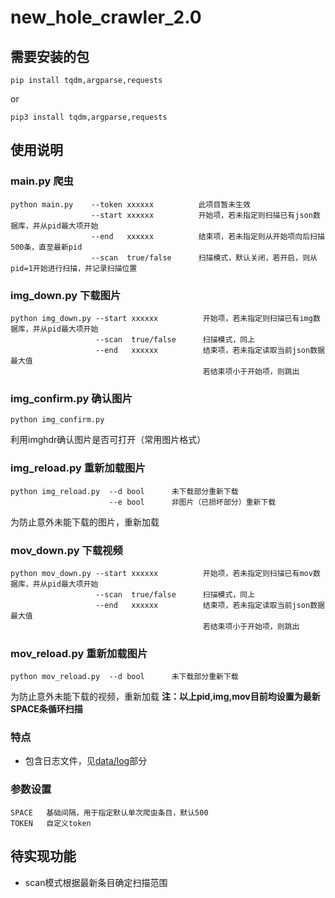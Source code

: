 # new_hole_crawler_2.0

## 需要安装的包
```
pip install tqdm,argparse,requests
```
or
```
pip3 install tqdm,argparse,requests
```

## 使用说明

### main.py 爬虫
```
python main.py    --token xxxxxx          此项目暂未生效
                  --start xxxxxx          开始项，若未指定则扫描已有json数据库，并从pid最大项开始
                  --end   xxxxxx          结束项，若未指定则从开始项向后扫描500条，直至最新pid
                  --scan  true/false      扫描模式，默认关闭，若开启，则从pid=1开始进行扫描，并记录扫描位置
```
### img_down.py 下载图片
```
python img_down.py --start xxxxxx          开始项，若未指定则扫描已有img数据库，并从pid最大项开始
                   --scan  true/false      扫描模式，同上
                   --end   xxxxxx          结束项，若未指定读取当前json数据最大值
                                           若结束项小于开始项，则跳出
```

### img_confirm.py 确认图片
```
python img_confirm.py
```
利用imghdr确认图片是否可打开（常用图片格式）
### img_reload.py 重新加载图片
```
python img_reload.py  --d bool      未下载部分重新下载
                      --e bool      非图片（已损坏部分）重新下载
```
为防止意外未能下载的图片，重新加载

### mov_down.py 下载视频
```
python mov_down.py --start xxxxxx          开始项，若未指定则扫描已有mov数据库，并从pid最大项开始
                   --scan  true/false      扫描模式，同上
                   --end   xxxxxx          结束项，若未指定读取当前json数据最大值
                                           若结束项小于开始项，则跳出
```
### mov_reload.py 重新加载图片
```
python mov_reload.py  --d bool      未下载部分重新下载
```
为防止意外未能下载的视频，重新加载
**注：以上pid,img,mov目前均设置为最新SPACE条循环扫描**

### 特点
* 包含日志文件，见[data/log](https://github.com/kal-eido-scope/new_hole_crawler_2.0/tree/main/data/log)部分

### 参数设置
```
SPACE   基础间隔，用于指定默认单次爬虫条目，默认500
TOKEN   自定义token
```

## 待实现功能
* scan模式根据最新条目确定扫描范围

